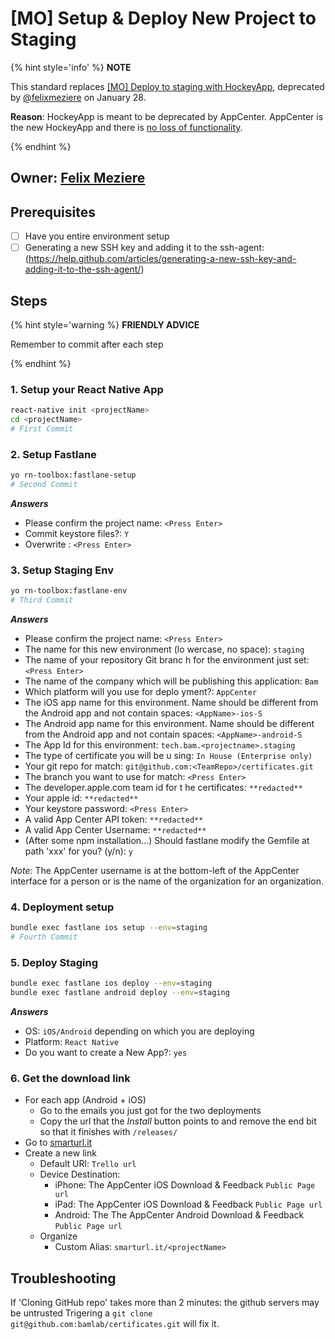 # [MO] Setup & Deploy New Project to Staging

{% hint style='info' %} **NOTE**

This standard replaces [[MO] Deploy to staging with HockeyApp](setup-and-deploy-new-project-to-staging-with-hockeyapp.mo.md), deprecated by [@felixmeziere](https://github.com/felixmeziere) on January 28.

**Reason**: HockeyApp is meant to be deprecated by AppCenter. AppCenter is the new HockeyApp and there is [no loss of functionality](http://blog.m33.network/2017/09/react-native-devops-2-0-overview-of-mobile-center-next-generation-of-hockeyapp/).

{% endhint %}

## Owner: [Felix Meziere](https://github.com/felixmeziere)

## Prerequisites

* [ ] Have you entire environment setup
* [ ] Generating a new SSH key and adding it to the ssh-agent: (https://help.github.com/articles/generating-a-new-ssh-key-and-adding-it-to-the-ssh-agent/)

## Steps

{% hint style='warning %} **FRIENDLY ADVICE**

Remember to commit after each step

{% endhint %}

### 1. Setup your React Native App

```bash
react-native init <projectName>
cd <projectName>
# First Commit
```

### 2. Setup Fastlane

```bash
yo rn-toolbox:fastlane-setup
# Second Commit
```

**_Answers_**

* Please confirm the project name: `<Press Enter>`
* Commit keystore files?: `Y`
* Overwrite <fileName>: `<Press Enter>`

### 3. Setup Staging Env

```bash
yo rn-toolbox:fastlane-env
# Third Commit
```

**_Answers_**

* Please confirm the project name: `<Press Enter>`
* The name for this new environment (lo
  wercase, no space): `staging`
* The name of your repository Git branc
  h for the environment just set: `<Press Enter>`
* The name of the company which will be
  publishing this application: `Bam`
* Which platform will you use for deplo
  yment?: `AppCenter`
* The iOS app name for this environment. Name should be different from the Android app and not contain spaces: `<AppName>-ios-S`
* The Android app name for this environment. Name should be different from the Android app and not contain spaces: `<AppName>-android-S`
* The App Id for this environment: `tech.bam.<projectname>.staging`
* The type of certificate you will be u
  sing: `In House (Enterprise only)`
* Your git repo for match: `git@github.com:<TeamRepo>/certificates.git`
* The branch you want to use for match: `<Press Enter>`
* The developer.apple.com team id for t
  he certificates: `**redacted**`
* Your apple id: `**redacted**`
* Your keystore password: `<Press Enter>`
* A valid App Center API token: `**redacted**`
* A valid App Center Username: `**redacted**`
* (After some npm installation...) Should fastlane modify the Gemfile at path 'xxx' for you? (y/n): `y`

_Note:_ The AppCenter username is at the bottom-left of the AppCenter interface for a person or is the name of the organization for an organization.

### 4. Deployment setup

```bash
bundle exec fastlane ios setup --env=staging
# Fourth Commit
```

### 5. Deploy Staging

```bash
bundle exec fastlane ios deploy --env=staging
bundle exec fastlane android deploy --env=staging
```

**_Answers_**

* OS: `iOS/Android` depending on which you are deploying
* Platform: `React Native`
* Do you want to create a New App?: `yes`

### 6. Get the download link

* For each app (Android + iOS)
  * Go to the emails you just got for the two deployments
  * Copy the url that the _Install_ button points to and remove the end bit so that it finishes
    with `/releases/`
* Go to [smarturl.it](https://manage.smarturl.it)
* Create a new link
  * Default URl: `Trello url`
  * Device Destination:
    * iPhone: The AppCenter iOS Download & Feedback `Public Page url`
    * iPad: The AppCenter iOS Download & Feedback `Public Page url`
    * Android: The The AppCenter Android Download & Feedback `Public Page url`
  * Organize
    * Custom Alias: `smarturl.it/<projectName>`

## Troubleshooting

If 'Cloning GitHub repo' takes more than 2 minutes: the github servers may be untrusted Trigering a `git clone git@github.com:bamlab/certificates.git` will fix it.

